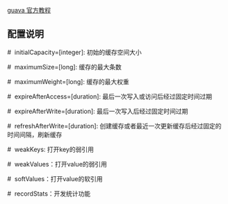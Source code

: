 [guava 官方教程](https://ifeve.com/google-guava/)

## 配置说明
#  initialCapacity=[integer]: 初始的缓存空间大小

#  maximumSize=[long]: 缓存的最大条数

#  maximumWeight=[long]: 缓存的最大权重

#  expireAfterAccess=[duration]: 最后一次写入或访问后经过固定时间过期

#  expireAfterWrite=[duration]: 最后一次写入后经过固定时间过期

#  refreshAfterWrite=[duration]: 创建缓存或者最近一次更新缓存后经过固定的时间间隔，刷新缓存

#  weakKeys: 打开key的弱引用

#  weakValues：打开value的弱引用

#  softValues：打开value的软引用

#  recordStats：开发统计功能